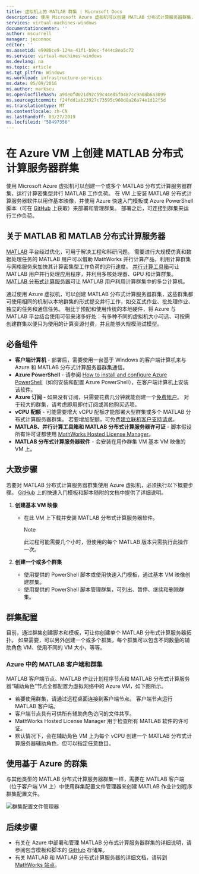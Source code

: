 ```yaml
---
title: 虚拟机上的 MATLAB 群集 | Microsoft Docs
description: 使用 Microsoft Azure 虚拟机可以创建 MATLAB 分布式计算服务器群集，运行计算密集型并行 MATLAB 工作负荷。
services: virtual-machines-windows
documentationcenter: ''
author: mscurrell
manager: jeconnoc
editor: ''
ms.assetid: e9980ce9-124a-41f1-b9ec-f444c8ea5c72
ms.service: virtual-machines-windows
ms.devlang: na
ms.topic: article
ms.tgt_pltfrm: Windows
ms.workload: infrastructure-services
ms.date: 05/09/2016
ms.author: markscu
ms.openlocfilehash: a9de0f0021d92c59c44e85f0487cc9a08b6a3099
ms.sourcegitcommit: f24fdd1ab23927c73595c960d8a26a74e1d12f5d
ms.translationtype: MT
ms.contentlocale: zh-CN
ms.lasthandoff: 03/27/2019
ms.locfileid: "58497356"
---
```

# <a name="create-matlab-distributed-computing-server-clusters-on-azure-vms"></a>在 Azure VM 上创建 MATLAB 分布式计算服务器群集
使用 Microsoft Azure 虚拟机可以创建一个或多个 MATLAB 分布式计算服务器群集，运行计算密集型并行 MATLAB 工作负荷。 在 VM 上安装 MATLAB 分布式计算服务器软件以用作基本映像，并使用 Azure 快速入门模板或 Azure PowerShell 脚本（可在 [GitHub](https://github.com/Azure/azure-quickstart-templates/tree/master/matlab-cluster) 上获取）来部署和管理群集。 部署之后，可连接到群集来运行工作负荷。

## <a name="about-matlab-and-matlab-distributed-computing-server"></a>关于 MATLAB 和 MATLAB 分布式计算服务器
[MATLAB](https://www.mathworks.com/products/matlab/) 平台经过优化，可用于解决工程和科研问题。 需要进行大规模仿真和数据处理任务的 MATLAB 用户可以借助 MathWorks 并行计算产品，利用计算群集与网格服务来加快其计算密集型工作负荷的运行速度。 [并行计算工具箱](https://www.mathworks.com/products/parallel-computing/)可让 MATLAB 用户并行处理应用程序，并利用多核处理器、GPU 和计算群集。 [MATLAB 分布式计算服务器](https://www.mathworks.com/products/distriben/)可让 MATLAB 用户利用计算群集中的多台计算机。

通过使用 Azure 虚拟机，可以创建 MATLAB 分布式计算服务器群集，这些群集都可使用相同的机制以本地群集的形式提交并行工作，如交互式作业、批处理作业、独立的任务和通信任务。 相比于预配和使用传统的本地硬件，将 Azure 与 MATLAB 平台结合使用可带来诸多好处：有多种不同的虚拟机大小可选、可按需创建群集以便只为使用的计算资源付费，并且能够大规模测试模型。  

## <a name="prerequisites"></a>必备组件
* **客户端计算机** - 部署后，需要使用一台基于 Windows 的客户端计算机来与 Azure 和 MATLAB 分布式计算服务器群集通信。
* **Azure PowerShell** - 请参阅 [How to install and configure Azure PowerShell](/powershell/azure/overview)（如何安装和配置 Azure PowerShell），在客户端计算机上安装该软件。
* **Azure 订阅** - 如果没有订阅，只需要花费几分钟就能创建一个[免费帐户](https://azure.microsoft.com/free/)。 对于较大的群集，请考虑即用即付订阅或其他购买选项。
* **vCPU 配额** - 可能需要增大 vCPU 配额才能部署大型群集或多个 MATLAB 分布式计算服务器群集。 若要增加配额，可免费[建立联机客户支持请求](https://azure.microsoft.com/blog/2014/06/04/azure-limits-quotas-increase-requests/)。
* **MATLAB、并行计算工具箱和 MATLAB 分布式计算服务器许可证** - 脚本假设所有许可证都使用 [MathWorks Hosted License Manager](https://www.mathworks.com/help/install/license-management.html)。  
* **MATLAB 分布式计算服务器软件** - 会安装在用作群集 VM 基本 VM 映像的 VM 上。

## <a name="high-level-steps"></a>大致步骤
若要对 MATLAB 分布式计算服务器群集使用 Azure 虚拟机，必须执行以下概要步骤。 [GitHub](https://github.com/Azure/azure-quickstart-templates/tree/master/matlab-cluster) 上的快速入门模板和脚本随附的文档中提供了详细说明。

1. **创建基本 VM 映像**  

   * 在此 VM 上下载并安装 MATLAB 分布式计算服务器软件。

     > [!NOTE]
     > 此过程可能需要几个小时，但使用的每个 MATLAB 版本只需执行此操作一次。   
     >
     >
2. **创建一个或多个群集**  

   * 使用提供的 PowerShell 脚本或使用快速入门模板，通过基本 VM 映像创建群集。   
   * 使用提供的 PowerShell 脚本管理群集，可列出、暂停、继续和删除群集。

## <a name="cluster-configurations"></a>群集配置
目前，通过群集创建脚本和模板，可让你创建单个 MATLAB 分布式计算服务器拓扑。 如果需要，可以另外创建一个或多个群集，每个群集可以包含不同数量的辅助角色 VM、使用不同的 VM 大小，等等。

### <a name="matlab-client-and-cluster-in-azure"></a>Azure 中的 MATLAB 客户端和群集
MATLAB 客户端节点、MATLAB 作业计划程序节点和 MATLAB 分布式计算服务器“辅助角色”节点全都配置为虚拟网络中的 Azure VM，如下图所示。


* 若要使用群集，请通过远程桌面连接到客户端节点。 客户端节点运行 MATLAB 客户端。
* 客户端节点具有可供所有辅助角色访问的文件共享。
* MathWorks Hosted License Manager 用于检查所有 MATLAB 软件的许可证。
* 默认情况下，会在辅助角色 VM 上为每个 vCPU 创建一个 MATLAB 分布式计算服务器辅助角色，但可以指定任意数目。

## <a name="use-an-azure-based-cluster"></a>使用基于 Azure 的群集
与其他类型的 MATLAB 分布式计算服务器群集一样，需要在 MATLAB 客户端（位于客户端 VM 上）中使用群集配置文件管理器来创建 MATLAB 作业计划程序群集配置文件。

![群集配置文件管理器](./media/matlab-mdcs-cluster/cluster_profile_manager.png)

## <a name="next-steps"></a>后续步骤
* 有关在 Azure 中部署和管理 MATLAB 分布式计算服务器群集的详细说明，请参阅包含模板和脚本的 [GitHub](https://github.com/Azure/azure-quickstart-templates/tree/master/matlab-cluster) 存储库。
* 有关 MATLAB 和 MATLAB 分布式计算服务器的详细文档，请转到 [MathWorks 站点](https://www.mathworks.com/)。
